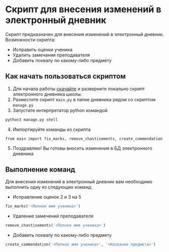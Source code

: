 # Скрипт для внесения изменений в электронный дневник
Скрипт предназначен для внесения изменений в электронный дневник. Возможности скрипта:
- Исправить оценки ученика
- Удалить замечания преподавателя
- Добавить похвалу по какому-либо предмету

## Как начать пользоваться скриптом
1. Для начала работы [скачайте](https://github.com/devmanorg/e-diary) и разверните локально скрипт электронного дневника школы.
2. Разместите скрипт `main.py` в папке дневника рядом со скриптом `manage.py`
3. Запустите интерпретатор python командой
```bash
python3 manage.py shell
```
4. Импортируйте команды из скрипта
```pyrhon
from main import fix_marks, remove_chastisements, create_commendation
```
5. Поздравляю! Вы готовы вносить изменения в БД электронного дневника

## Выполнение команд
Для внесения изменений в электронный дневник вам необходимо выполнить одну из следующих команд:
- Исправление оценок 2 и 3 на 5
```python
fix_marks('<Полное имя ученика>')
```
- Удаление замечений преподавателя
```python
remove_chastisements('<Полное имя ученика>')
```
- Добавить похвалу по какому-либо предмету
```python
create_commendation('<Полное имя ученика>', '<Название предмета>')
